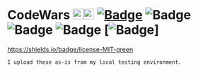 # CodeWars <img src="https://raw.githubusercontent.com/konpa/devicon/master/icons/c/c-line.svg?sanitize=true?sanitize=true" alt="C" width="24" height="24" /><img src="https://raw.githubusercontent.com/konpa/devicon/master/icons/cplusplus/cplusplus-plain.svg?sanitize=true" alt="C++" width="24" height="24" /> [![Badge](https://www.codewars.com/users/coppermilk/badges/micro)](https://www.codewars.com/users/coppermilk) ![Badge](https://img.shields.io/badge/dynamic/xml?color=critical&label=Leaderboard%20Position%3A&query=%2F%2F%2A%5B%40id%3D%220%22%5D%2Fdiv%2Ftable%2Ftbody%2Ftr%5B3%5D%2Ftd%5B2%5D&url=https%3A%2F%2Fdocs.google.com%2Fspreadsheets%2Fu%2F3%2Fd%2Fe%2F2PACX-1vQsRqdf7OZJKmE4ovPxFHWXeUcjcsslr3TDe3bmTcBd2S38MtXnEQw6OR2-bbJNZ-_JjZmOoBUkxT_B%2Fpubhtml) ![Badge](https://img.shields.io/badge/dynamic/xml?color=important&label=Honor%20Percentile%3A&query=%2F%2F%2A%5B%40id%3D%220%22%5D%2Fdiv%2Ftable%2Ftbody%2Ftr%5B4%5D%2Ftd%5B2%5D&url=https%3A%2F%2Fdocs.google.com%2Fspreadsheets%2Fu%2F3%2Fd%2Fe%2F2PACX-1vQsRqdf7OZJKmE4ovPxFHWXeUcjcsslr3TDe3bmTcBd2S38MtXnEQw6OR2-bbJNZ-_JjZmOoBUkxT_B%2Fpubhtml) ![Badge](https://img.shields.io/badge/dynamic/xml?color=red&label=Total%20Completed%20Kata%3A&query=%2F%2F%2A%5B%40id%3D%220%22%5D%2Fdiv%2Ftable%2Ftbody%2Ftr%5B5%5D%2Ftd%5B2%5D&url=https%3A%2F%2Fdocs.google.com%2Fspreadsheets%2Fu%2F3%2Fd%2Fe%2F2PACX-1vQsRqdf7OZJKmE4ovPxFHWXeUcjcsslr3TDe3bmTcBd2S38MtXnEQw6OR2-bbJNZ-_JjZmOoBUkxT_B%2Fpubhtml) [![Badge](https://img.shields.io/tokei/lines/github/coppermilk/codewars?color=yellow&label=Total%20Lines&style=plastic)]

https://shields.io/badge/license-MIT-green


```
I upload these as-is from my local testing environment.
```

